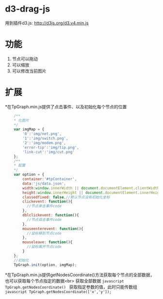 # d3-drag-js
用到插件d3.js: http://d3js.org/d3.v4.min.js
# 功能
1. 节点可以拖动
2. 可以缩放
3. 可以修改当前图片
# 扩展
*在TpGraph.min.js提供了点击事件、以及初始化每个节点的位置
```javascript
	/**
	* 化图片
	*/
	var imgMap = {
		'0':'img/net.png',
		'1':'img/switch.png',
		'2':'img/modem.png',
		'error-tip':'img/tip.png',
		'link-cut':'img/cut.png'
	};
	/**
	* 配置
	*/
	var option = {
		container:'#tpContainer',
		data:'js/data.json',
		width:window.innerWidth || document.documentElement.clientWidth,
		height:window.innerHeight || document.documentElement.innerHeight,
		classedfixed: false,//默认节点没有初始化坐标
		clickevent: function(){
		  //节点单击事件code
		},
		dblclickevent: function(){
		  //节点双击事件code
		},
		mouseenterevent: function(){
		  //鼠标移到节点code
		},
		mouseleave: function(){
		  //鼠标离开节点code
		}	
	};
	//初始化
	TpGraph.init(option, imgMap);
```
*在TpGraph.min.js提供getNodesCoordinate()方法获取每个节点的全部数据，也可以获取每个节点指定的数据\<br>
		获取全部数据
		```javascript
		TpGraph.getNodesCoordinate()
		```
		获取指定参数的值，此时只能传数组
		```javascript
		TpGraph.getNodesCoordinate(['x','y']);
		```	
		
	
	
	
